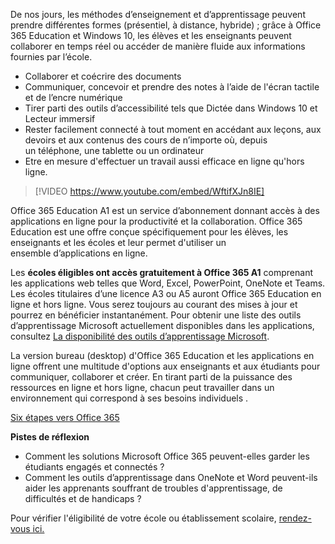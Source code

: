 

De nos jours, les méthodes d’enseignement et d’apprentissage peuvent prendre différentes formes (présentiel, à distance, hybride) ; grâce à Office 365 Education et Windows 10, les élèves et les enseignants peuvent collaborer en temps réel ou accéder de manière fluide aux informations fournies par l’école.  

*   Collaborer et coécrire des documents
*   Communiquer, concevoir et prendre des notes à l’aide de l'écran tactile et de l’encre numérique
*   Tirer parti des outils d’accessibilité tels que Dictée dans Windows 10 et Lecteur immersif 
*   Rester facilement connecté à tout moment en accédant aux leçons, aux devoirs et aux contenus des cours de n’importe où, depuis un téléphone, une tablette ou un ordinateur
*   Etre en mesure d'effectuer un travail aussi efficace en ligne qu'hors ligne.

> [!VIDEO https://www.youtube.com/embed/WftifXJn8IE]

Office 365 Education A1 est un service d’abonnement donnant accès à des applications en ligne pour la productivité et la collaboration. Office 365 Education est une offre conçue spécifiquement pour les élèves, les enseignants et les écoles et leur permet d'utiliser un ensemble d’applications en ligne. 

Les **écoles éligibles ont accès gratuitement à Office 365 A1** comprenant les applications web telles que Word, Excel, PowerPoint, OneNote et Teams. Les écoles titulaires d’une licence A3 ou A5 auront Office 365 Education en ligne et hors ligne. Vous serez toujours au courant des mises à jour et pourrez en bénéficier instantanément. Pour obtenir une liste des outils d’apprentissage Microsoft actuellement disponibles dans les applications, consultez <a href="http://aka.ms/PeriodicTableLearningTools" target="_blank">La disponibilité des outils d’apprentissage Microsoft</a>.

La version bureau (desktop) d'Office 365 Education et les applications en ligne offrent une multitude d'options aux enseignants et aux étudiants pour communiquer, collaborer et créer. En tirant parti de la puissance des ressources en ligne et hors ligne, chacun peut travailler dans un environnement qui correspond à ses besoins individuels .

<a href="https://support.microsoft.com/fr-fr/office/bienvenue-dans-microsoft-365-378767af-7ac3-4d68-9d0f-709b6948a76b?ui=fr-fr&amp;rs=fr-fr&amp;ad=fr" target="_blank">Six étapes vers Office 365</a>

**Pistes de réflexion**

*   Comment les solutions Microsoft Office 365 peuvent-elles garder les étudiants engagés et connectés ?
*   Comment les outils d’apprentissage dans OneNote et Word peuvent-ils aider les apprenants souffrant de troubles d'apprentissage, de difficultés et de handicaps ?

Pour vérifier l'éligibilité de votre école ou établissement scolaire, <a href="https://www.microsoft.com/fr-fr/education/products/office" target="_blank">rendez-vous ici.</a>
